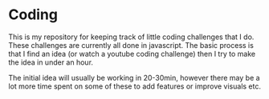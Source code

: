 # Coding

This is my repository for keeping track of little coding challenges that I do. These challenges are currently all done in javascript. The basic process is that I find an idea (or watch a youtube coding challenge) then I try to make the idea in  under an hour.

The initial idea will usually be working in 20-30min, however there may be a lot more time spent on some of these to add features or improve visuals etc.

